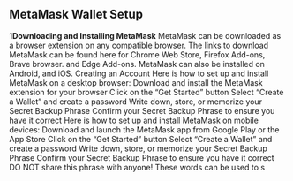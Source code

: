 

## MetaMask Wallet Setup

1<b>Downloading and Installing MetaMask</b>
MetaMask can be downloaded as a browser extension on any compatible browser.
The links to download MetaMask can be found here for Chrome Web Store, Firefox Add-ons, Brave browser. and Edge Add-ons.
MetaMask can also be installed on Android, and iOS.
Creating an Account
Here is how to set up and install MetaMask on a desktop browser:
Download and install the MetaMask extension for your browser
Click on the “Get Started” button
Select “Create a Wallet” and create a password
Write down, store, or memorize your Secret Backup Phrase
Confirm your Secret Backup Phrase to ensure you have it correct
Here is how to set up and install MetaMask on mobile devices:
Download and launch the MetaMask app from Google Play or the App Store
Click on the “Get Started” button
Select “Create a Wallet” and create a password
Write down, store, or memorize your Secret Backup Phrase
Confirm your Secret Backup Phrase to ensure you have it correct
DO NOT share this phrase with anyone! These words can be used to s


